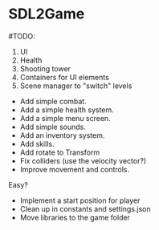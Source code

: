 # SDL2Game

#TODO:

1. UI
2. Health
3. Shooting tower
4. Containers for UI elements
5. Scene manager to "switch" levels

- Add simple combat.
- Add a simple health system.
- Add a simple menu screen.
- Add simple sounds.
- Add an inventory system.
- Add skills.
- Add rotate to Transform
- Fix colliders (use the velocity vector?)
- Improve movement and controls.

Easy?
- Implement a start position for player
- Clean up in constants and settings.json
- Move libraries to the game folder